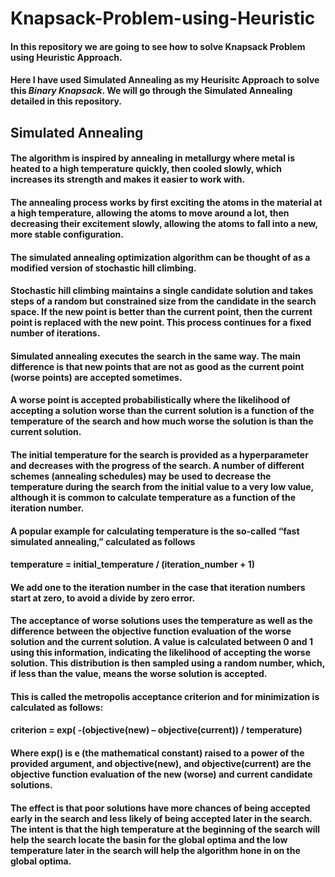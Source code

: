 # Knapsack-Problem-using-Heuristic

#### In this repository we are going to see how to solve Knapsack Problem using Heuristic Approach.
#### Here I have used Simulated Annealing as my Heurisitc Approach to solve this *Binary Knapsack*. We will go through the Simulated Annealing detailed in this repository.
## Simulated Annealing
#### The algorithm is inspired by annealing in metallurgy where metal is heated to a high temperature quickly, then cooled slowly, which increases its strength and makes it easier to work with.

#### The annealing process works by first exciting the atoms in the material at a high temperature, allowing the atoms to move around a lot, then decreasing their excitement slowly, allowing the atoms to fall into a new, more stable configuration.
#### The simulated annealing optimization algorithm can be thought of as a modified version of stochastic hill climbing.

#### Stochastic hill climbing maintains a single candidate solution and takes steps of a random but constrained size from the candidate in the search space. If the new point is better than the current point, then the current point is replaced with the new point. This process continues for a fixed number of iterations.

#### Simulated annealing executes the search in the same way. The main difference is that new points that are not as good as the current point (worse points) are accepted sometimes.

#### A worse point is accepted probabilistically where the likelihood of accepting a solution worse than the current solution is a function of the temperature of the search and how much worse the solution is than the current solution.

#### The initial temperature for the search is provided as a hyperparameter and decreases with the progress of the search. A number of different schemes (annealing schedules) may be used to decrease the temperature during the search from the initial value to a very low value, although it is common to calculate temperature as a function of the iteration number.

#### A popular example for calculating temperature is the so-called “fast simulated annealing,” calculated as follows
#### temperature = initial_temperature / (iteration_number + 1)
#### We add one to the iteration number in the case that iteration numbers start at zero, to avoid a divide by zero error.

#### The acceptance of worse solutions uses the temperature as well as the difference between the objective function evaluation of the worse solution and the current solution. A value is calculated between 0 and 1 using this information, indicating the likelihood of accepting the worse solution. This distribution is then sampled using a random number, which, if less than the value, means the worse solution is accepted.

#### This is called the metropolis acceptance criterion and for minimization is calculated as follows:

#### criterion = exp( -(objective(new) – objective(current)) / temperature)
#### Where exp() is e (the mathematical constant) raised to a power of the provided argument, and objective(new), and objective(current) are the objective function evaluation of the new (worse) and current candidate solutions.

#### The effect is that poor solutions have more chances of being accepted early in the search and less likely of being accepted later in the search. The intent is that the high temperature at the beginning of the search will help the search locate the basin for the global optima and the low temperature later in the search will help the algorithm hone in on the global optima.
